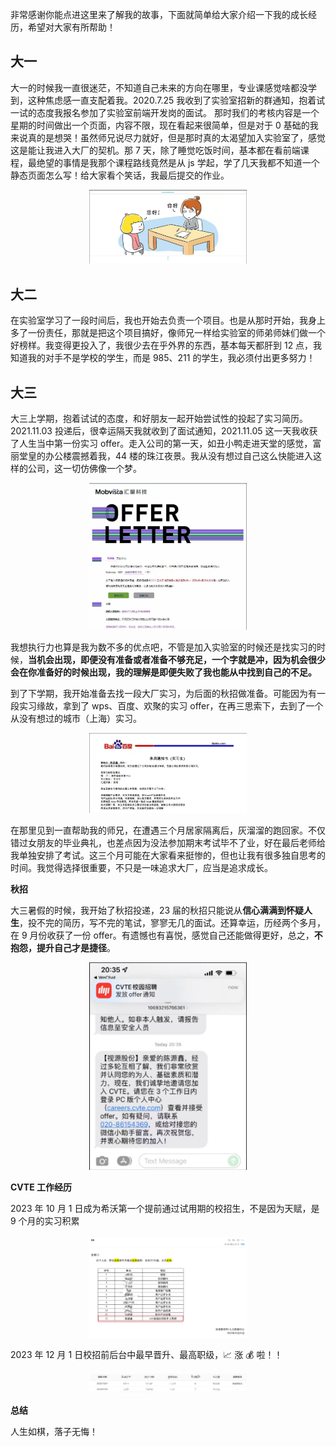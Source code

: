 非常感谢你能点进这里来了解我的故事，下面就简单给大家介绍一下我的成长经历，希望对大家有所帮助！

## 大一

大一的时候我一直很迷茫，不知道自己未来的方向在哪里，专业课感觉啥都没学到，这种焦虑感一直支配着我。2020.7.25 我收到了实验室招新的群通知，抱着试一试的态度我报名参加了实验室前端开发岗的面试。
那时我们的考核内容是一个星期的时间做出一个页面，内容不限，现在看起来很简单，但是对于 0 基础的我来说真的是想哭！虽然师兄说尽力就好，但是那时真的太渴望加入实验室了，感觉这是能让我进入大厂的契机。那 7 天，除了睡觉吃饭时间，基本都在看前端课程，最绝望的事情是我那个课程路线竟然是从 js 学起，学了几天我都不知道一个静态页面怎么写！给大家看个笑话，我最后提交的作业。

<p align="center">
<img src="./img/image-2.png" alt="image-20230306232523331" style="width: 50%;" />
</p>

## 大二

在实验室学习了一段时间后，我也开始去负责一个项目。也是从那时开始，我身上多了一份责任，那就是把这个项目搞好，像师兄一样给实验室的师弟师妹们做一个好榜样。我变得更投入了，我很少去在乎外界的东西，基本每天都肝到 12 点，我知道我的对手不是学校的学生，而是 985、211 的学生，我必须付出更多努力！

## 大三

大三上学期，抱着试试的态度，和好朋友一起开始尝试性的投起了实习简历。2021.11.03 投递后，很幸运隔天我就收到了面试通知，2021.11.05 这一天我收获了人生当中第一份实习 offer。走入公司的第一天，如丑小鸭走进天堂的感觉，富丽堂皇的办公楼震撼着我，44 楼的珠江夜景。我从没有想过自己这么快能进入这样的公司，这一切仿佛像一个梦。

<p align="center">
<img src="./img/image-4.png" alt="image-20230306232523331" style="width: 50%;" />
</p>

我想执行力也算是我为数不多的优点吧，不管是加入实验室的时候还是找实习的时候，**当机会出现，即便没有准备或者准备不够充足，一个字就是冲，因为机会很少会在你准备好的时候出现，我的理解是即便失败了我也能从中找到自己的不足。**

到了下学期，我开始准备去找一段大厂实习，为后面的秋招做准备。可能因为有一段实习缘故，拿到了 wps、百度、欢聚的实习 offer，在再三思索下，去到了一个从没有想过的城市（上海）实习。

<p align="center">
<img src="./img/image-5.png" alt="image-20230306232523331" style="width: 50%;" />
</p>

在那里见到一直帮助我的师兄，在遭遇三个月居家隔离后，灰溜溜的跑回家。不仅错过女朋友的毕业典礼，也差点因为没法参加期末考试毕不了业，好在最后老师给我单独安排了考试。这三个月可能在大家看来挺惨的，但也让我有很多独自思考的时间。我觉得选择很重要，不只是一味追求大厂，应当是追求成长。

**秋招**

大三暑假的时候，我开始了秋招投递，23 届的秋招只能说从**信心满满到怀疑人生**，投不完的简历，写不完的笔试，寥寥无几的面试。还算幸运，历经两个多月，在 9 月份收获了一份 offer。有遗憾也有喜悦，感觉自己还能做得更好，总之，**不抱怨，提升自己才是捷径**。

<p align="center">
<img src="./img/image-6.png" alt="image-20230306232523331" style="width: 50%;" />
</p>

**CVTE 工作经历**

2023 年 10 月 1 日成为希沃第一个提前通过试用期的校招生，不是因为天赋，是 9 个月的实习积累

<p align="center">
<img src="./img/image-1.png" style="width: 50%;" />
</p>

2023 年 12 月 1 日校招前后台中最早晋升、最高职级，📈 涨 💰 啦！！

<p align="center">
<img src="./img/image.png" style="width: 50%;" />
</p>

**总结**

人生如棋，落子无悔！
